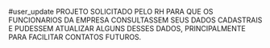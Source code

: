 #user_update
PROJETO SOLICITADO PELO RH PARA QUE OS FUNCIONARIOS
DA EMPRESA CONSULTASSEM SEUS DADOS CADASTRAIS E 
PUDESSEM ATUALIZAR ALGUNS DESSES DADOS, PRINCIPALMENTE
PARA FACILITAR CONTATOS FUTUROS.
